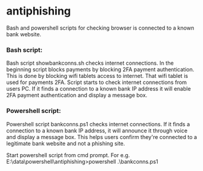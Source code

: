 # antiphishing
Bash and powershell scripts for checking browser is connected to a known bank website.

### Bash script:

Bash script showbankconns.sh checks internet connections. In the beginning script blocks payments by blocking 2FA payment authentication. This is done by blocking wifi tablets access to internet. That wifi tablet is used for payments 2FA. Script starts to check internet connections from users PC. If it finds a connection to a known bank IP address it will enable 2FA payment authentication and display a message box.

### Powershell script:

Powershell script bankconns.ps1 checks internet connections. If it finds a connection to a known bank IP address, it will announce it through voice and display a message box. This helps users confirm they're connected to a legitimate bank website and not a phishing site.

Start powershell script from cmd prompt.
For e.g.
E:\data\powershell\antiphishing>powershell .\bankconns.ps1

